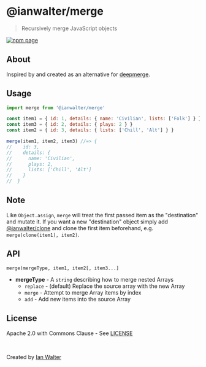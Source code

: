 # @ianwalter/merge
> Recursively merge JavaScript objects

[![npm page][npmImage]][npmUrl]

## About

Inspired by and created as an alternative for [deepmerge][deepmergeUrl].

## Usage

```js
import merge from '@ianwalter/merge'

const item1 = { id: 1, details: { name: 'Civilian', lists: ['Folk'] } }
const item3 = { id: 2, details: { plays: 2 } }
const item2 = { id: 3, details: { lists: ['Chill', 'Alt'] } }

merge(item1, item2, item3) //=> {
//    id: 3,
//    details: {
//      name: 'Civilian',
//      plays: 2,
//      lists: ['Chill', 'Alt']
//    }
//  }
```

## Note

Like `Object.assign`, `merge` will treat the first passed item as the
"destination" and mutate it. If you want a new "destination" object simply
add [@ianwalter/clone][cloneUrl] and clone the first item beforehand, e.g.
`merge(clone(item1), item2)`.

## API

`merge(mergeType, item1, item2[, item3...]`

* **mergeType** - A `string` describing how to merge nested Arrays
  * `replace` - (default) Replace the source array with the new Array
  * `merge` - Attempt to merge Array items by index
  * `add` - Add new items into the source Array

## License

Apache 2.0 with Commons Clause - See [LICENSE][licenseUrl]

&nbsp;

Created by [Ian Walter](https://iankwalter.com)

[npmImage]: https://img.shields.io/npm/v/@ianwalter/merge.svg
[npmUrl]: https://www.npmjs.com/package/@ianwalter/merge
[cloneUrl]: https://github.com/ianwalter/clone
[deepmergeUrl]: https://github.com/TehShrike/deepmerge
[licenseUrl]: https://github.com/ianwalter/merge/blob/master/LICENSE
